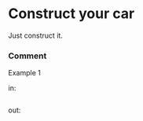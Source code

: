 <!-- ENGLISH -->
# Construct your car

Just construct it.

### Comment


Example 1

in:
```

```
out:
```

```